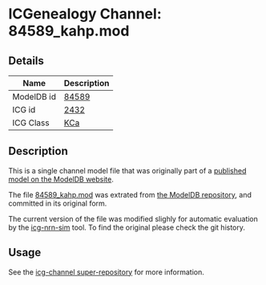 # ICGenealogy Channel: 84589\_kahp.mod

## Details

Name | Description
---- | -----------
ModelDB id | [84589](http://senselab.med.yale.edu/ModelDB/ShowModel.cshtml?model=84589)
ICG id | [2432](http://icg.neurotheory.ox.ac.uk/channels/5/2432)
ICG Class | [KCa](http://icg.neurotheory.ox.ac.uk/channels/5)

## Description

This is a single channel model file that was originally part of a [published model on the ModelDB website](http://senselab.med.yale.edu/ModelDB/ShowModel.cshtml?model=84589).


The file [84589\_kahp.mod](84589_kahp.mod) was extrated from [the ModelDB repository](http://senselab.med.yale.edu/ModelDB/ShowModel.cshtml?model=84589), and committed in its original form.

The current version of the file was modified slighly for automatic evaluation by the [icg-nrn-sim](https://github.com/icgenealogy/icg-nrn-sim) tool. To find the original please check the git history.


## Usage

See the [icg-channel super-repository](https://github.com/icgenealogy/icg-channels) for more information.